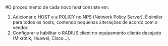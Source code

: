 #O procedimento de cada novo host consiste em:
1. Adicionar o HOST e a POLICY no NPS (Network Policy Server). É similar para todos os hosts, contendo pequenas alterações de acordo com o vendor.   
2. Configurar e habilitar o RADIUS client no equipamento cliente desejado (Mikrotik, Huawei, Cisco...).
